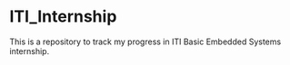 # ITI_Internship
This is a repository to track my progress in ITI Basic Embedded Systems internship.
